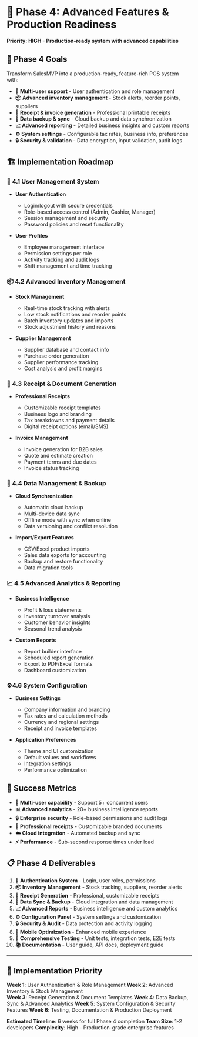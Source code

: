 # 🚀 Phase 4: Advanced Features & Production Readiness

**Priority: HIGH - Production-ready system with advanced capabilities**

## 🎯 Phase 4 Goals

Transform SalesMVP into a production-ready, feature-rich POS system with:
- **🔐 Multi-user support** - User authentication and role management
- **📦 Advanced inventory management** - Stock alerts, reorder points, suppliers
- **🧾 Receipt & invoice generation** - Professional printable receipts
- **💾 Data backup & sync** - Cloud backup and data synchronization
- **📈 Advanced reporting** - Detailed business insights and custom reports
- **⚙️ System settings** - Configurable tax rates, business info, preferences
- **🔒 Security & validation** - Data encryption, input validation, audit logs

## 🏗️ Implementation Roadmap

### 🔐 4.1 User Management System
- **User Authentication**
  - Login/logout with secure credentials
  - Role-based access control (Admin, Cashier, Manager)
  - Session management and security
  - Password policies and reset functionality

- **User Profiles**
  - Employee management interface
  - Permission settings per role
  - Activity tracking and audit logs
  - Shift management and time tracking

### 📦 4.2 Advanced Inventory Management
- **Stock Management**
  - Real-time stock tracking with alerts
  - Low stock notifications and reorder points
  - Batch inventory updates and imports
  - Stock adjustment history and reasons

- **Supplier Management**
  - Supplier database and contact info
  - Purchase order generation
  - Supplier performance tracking
  - Cost analysis and profit margins

### 🧾 4.3 Receipt & Document Generation
- **Professional Receipts**
  - Customizable receipt templates
  - Business logo and branding
  - Tax breakdowns and payment details
  - Digital receipt options (email/SMS)

- **Invoice Management**
  - Invoice generation for B2B sales
  - Quote and estimate creation
  - Payment terms and due dates
  - Invoice status tracking

### 💾 4.4 Data Management & Backup
- **Cloud Synchronization**
  - Automatic cloud backup
  - Multi-device data sync
  - Offline mode with sync when online
  - Data versioning and conflict resolution

- **Import/Export Features**
  - CSV/Excel product imports
  - Sales data exports for accounting
  - Backup and restore functionality
  - Data migration tools

### 📈 4.5 Advanced Analytics & Reporting
- **Business Intelligence**
  - Profit & loss statements
  - Inventory turnover analysis
  - Customer behavior insights
  - Seasonal trend analysis

- **Custom Reports**
  - Report builder interface
  - Scheduled report generation
  - Export to PDF/Excel formats
  - Dashboard customization

### ⚙️4.6 System Configuration
- **Business Settings**
  - Company information and branding
  - Tax rates and calculation methods
  - Currency and regional settings
  - Receipt and invoice templates

- **Application Preferences**
  - Theme and UI customization
  - Default values and workflows
  - Integration settings
  - Performance optimization

## 🎯 Success Metrics

- **👥 Multi-user capability** - Support 5+ concurrent users
- **📊 Advanced analytics** - 20+ business intelligence reports
- **🔒 Enterprise security** - Role-based permissions and audit logs
- **📱 Professional receipts** - Customizable branded documents
- **☁️ Cloud integration** - Automated backup and sync
- **⚡ Performance** - Sub-second response times under load

## 📋 Phase 4 Deliverables

1. **🔐 Authentication System** - Login, user roles, permissions
2. **📦 Inventory Management** - Stock tracking, suppliers, reorder alerts
3. **🧾 Receipt Generation** - Professional, customizable receipts
4. **💾 Data Sync & Backup** - Cloud integration and data management
5. **📈 Advanced Reports** - Business intelligence and custom analytics
6. **⚙️ Configuration Panel** - System settings and customization
7. **🔒 Security & Audit** - Data protection and activity logging
8. **📱 Mobile Optimization** - Enhanced mobile experience
9. **🧪 Comprehensive Testing** - Unit tests, integration tests, E2E tests
10. **📚 Documentation** - User guide, API docs, deployment guide

---

## 🚀 Implementation Priority

**Week 1**: User Authentication & Role Management
**Week 2**: Advanced Inventory & Stock Management  
**Week 3**: Receipt Generation & Document Templates
**Week 4**: Data Backup, Sync & Advanced Analytics
**Week 5**: System Configuration & Security Features
**Week 6**: Testing, Documentation & Production Deployment

**Estimated Timeline**: 6 weeks for full Phase 4 completion
**Team Size**: 1-2 developers
**Complexity**: High - Production-grade enterprise features
